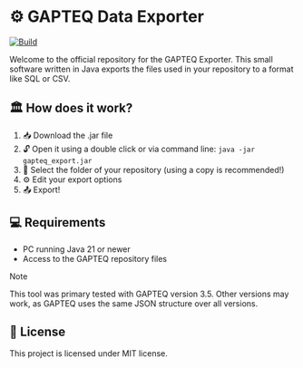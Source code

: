 # ⚙️ GAPTEQ Data Exporter

[![Build](https://github.com/JWeinelt/GAPTEQ_Data_Export/actions/workflows/maven.yml/badge.svg)](https://github.com/JWeinelt/GAPTEQ_Data_Export/actions/workflows/maven.yml)

Welcome to the official repository for the GAPTEQ Exporter. This small software written in Java exports the files used in your repository to a format like SQL or CSV.

## 🏛️ How does it work?
1. 📥 Download the .jar file
2. 🔓 Open it using a double click or via command line: `java -jar gapteq_export.jar`
3. 📂 Select the folder of your repository  (using a copy is recommended!)
4. ⚙️ Edit your export options
5. 📤 Export!

## 💻 Requirements
- PC running Java 21 or newer
- Access to the GAPTEQ repository files

> [!NOTE]
> This tool was primary tested with GAPTEQ version 3.5. Other versions may work, as GAPTEQ uses the same JSON structure over all versions.

## 📜 License
This project is licensed under MIT license.
